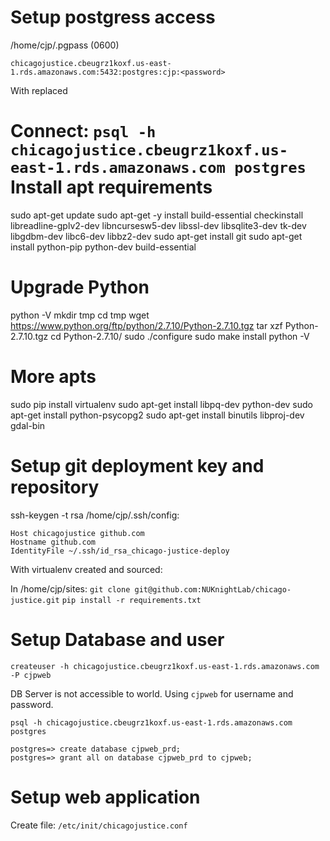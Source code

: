 Setup postgress access
======================
/home/cjp/.pgpass (0600)

```
chicagojustice.cbeugrz1koxf.us-east-1.rds.amazonaws.com:5432:postgres:cjp:<password>
```
With <password> replaced

Connect:
`psql -h chicagojustice.cbeugrz1koxf.us-east-1.rds.amazonaws.com postgres`
Install apt requirements
========================
sudo apt-get update
sudo apt-get -y install build-essential checkinstall libreadline-gplv2-dev libncursesw5-dev libssl-dev libsqlite3-dev tk-dev libgdbm-dev libc6-dev libbz2-dev
sudo apt-get install git
sudo apt-get install python-pip python-dev build-essential

Upgrade Python
==============
python -V
mkdir tmp
cd tmp
wget https://www.python.org/ftp/python/2.7.10/Python-2.7.10.tgz
tar xzf Python-2.7.10.tgz 
cd Python-2.7.10/
sudo ./configure 
sudo make install
python -V

More apts
=========
sudo pip install virtualenv
sudo apt-get install libpq-dev python-dev
sudo apt-get install python-psycopg2
sudo apt-get install binutils libproj-dev gdal-bin

Setup git deployment key and repository
=======================================
ssh-keygen -t rsa
/home/cjp/.ssh/config:
```
Host chicagojustice github.com
Hostname github.com
IdentityFile ~/.ssh/id_rsa_chicago-justice-deploy
```

With virtualenv created and sourced:

In /home/cjp/sites:
`git clone git@github.com:NUKnightLab/chicago-justice.git`
`pip install -r requirements.txt`


Setup Database and user
=======================
`createuser -h chicagojustice.cbeugrz1koxf.us-east-1.rds.amazonaws.com -P cjpweb`

DB Server is not accessible to world. Using `cjpweb` for username and password.

`psql -h chicagojustice.cbeugrz1koxf.us-east-1.rds.amazonaws.com postgres`

```
postgres=> create database cjpweb_prd;
postgres=> grant all on database cjpweb_prd to cjpweb;
```

Setup web application
=====================
Create file: `/etc/init/chicagojustice.conf`
